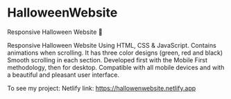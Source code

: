 # HalloweenWebsite
Responsive Halloween Website 🎃

Responsive Halloween Website Using HTML, CSS & JavaScript. Contains animations when scrolling. It has three color designs (green, red and black) Smooth scrolling in each section. Developed first with the Mobile First methodology, then for desktop. Compatible with all mobile devices and with a beautiful and pleasant user interface.

To see my project:
Netlify link: https://hallowenwebsite.netlify.app

